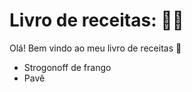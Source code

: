 # Livro de receitas: :man_cook:

Olá! Bem vindo ao meu livro de receitas :wave:

- Strogonoff de frango
- Pavê

